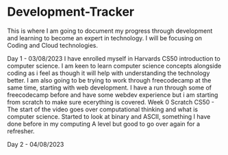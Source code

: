 # Development-Tracker
This is where I am going to document my progress through development and learning to become an expert in technology. I will be focusing on Coding and Cloud technologies.

Day 1 - 03/08/2023
I have enrolled myself in Harvards CS50 introduction to computer science. I am keen to learn computer science concepts alongside coding as i feel as though it will help with understanding the technology better.
I am also going to be trying to work through freecodecamp at the same time, starting with web development. I have a run through some of freecodecamp before and have some webdev experience but i am starting from scratch to make sure ecerything is covered.
Week 0 Scratch CS50 - The start of the video goes over computational thinking and what is computer science. Started to look at binary and ASCII, something I have done before in my computing A level but good to go over again for a refresher.

Day 2 - 04/08/2023
